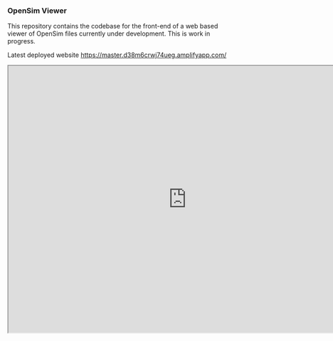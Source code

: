 ### OpenSim Viewer

This repository contains the codebase for the front-end of a web based viewer of OpenSim files currently under development. This is work in progress.


Latest deployed website https://master.d38m6crwj74ueg.amplifyapp.com/

<iframe src="https://master.d7iaa9a9lxtm6.amplifyapp.com/viewer" width="800" height="600">
    </iframe>

